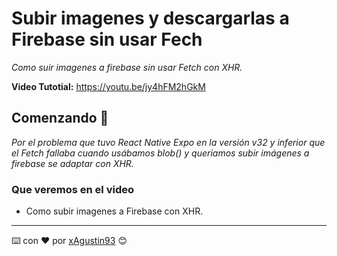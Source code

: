 # Subir imagenes y descargarlas a Firebase sin usar Fech

_Como suir imagenes a firebase sin usar Fetch con XHR._

**Video Tutotial:** https://youtu.be/jy4hFM2hGkM


## Comenzando 🚀

_Por el problema que tuvo React Native Expo en la versión v32 y inferior que el Fetch fallaba cuando usábamos blob() y queriamos subir imágenes a firebase se adaptar con XHR._


### Que veremos en el video

* Como subir imagenes a Firebase con XHR.


---
⌨️ con ❤️ por [xAgustin93](https://github.com/xAgustin93) 😊
